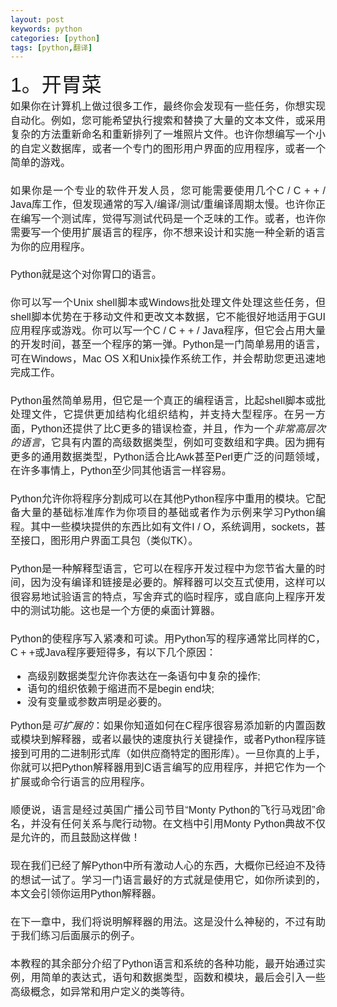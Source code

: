 ```yaml
---
layout: post
keywords: python
categories: [python]
tags: [python,翻译]
---
```


<h1 style="margin:0px; padding:0.3em 0px; line-height:26px; font-family:'Lucida Grande',Arial,sans-serif; font-weight:normal; color:rgb(26,26,26); border:0px; font-size:32px">
	1。开胃菜<a target="_blank" class="headerlink" href="http://docs.python.org/3/tutorial/appetite.html#whetting-your-appetite" title="永久链接到这个标题" style="color:rgb(48,48,111); text-decoration:none; visibility:hidden; font-size:0.8em; padding:0px 4px"></a>
</h1>
<p style="margin-top:0px; margin-bottom:0px; padding-top:0px; padding-bottom:0px; text-align:justify; line-height:22.399999618530273px; color:rgb(34,34,34); font-family:'Lucida Grande',Arial,sans-serif; font-size:16px">
	<span style="white-space:pre"></span>如果你在计算机上做过很多工作，最终你会发现有一些任务，你想实现自动化。例如，您可能希望执行搜索和替换了大量的文本文件，或采用复杂的方法重新命名和重新排列了一堆照片文件。也许你想编写一个小的自定义数据库，或者一个专门的图形用户界面的应用程序，或者一个简单的游戏。
</p>
<p style="margin-top:0px; margin-bottom:0px; padding-top:0px; padding-bottom:0px; text-align:justify; line-height:22.399999618530273px; color:rgb(34,34,34); font-family:'Lucida Grande',Arial,sans-serif; font-size:16px">
	<br />
	
</p>
<p style="margin-top:0px; margin-bottom:0px; padding-top:0px; padding-bottom:0px; text-align:justify; line-height:22.399999618530273px; color:rgb(34,34,34); font-family:'Lucida Grande',Arial,sans-serif; font-size:16px">
	<span style="white-space:pre"></span>如果你是一个专业的软件开发人员，您可能需要使用几个C / C + + / Java库工作，但发现通常的写入/编译/测试/重编译周期太慢。也许你正在编写一个测试库，觉得写测试代码是一个乏味的工作。或者，也许你需要写一个使用扩展语言的程序，你不想来设计和实施一种全新的语言为你的应用程序。
</p>
<p style="margin-top:0px; margin-bottom:0px; padding-top:0px; padding-bottom:0px; text-align:justify; line-height:22.399999618530273px; color:rgb(34,34,34); font-family:'Lucida Grande',Arial,sans-serif; font-size:16px">
	<br />
	
</p>
<p style="margin-top:0px; margin-bottom:0px; padding-top:0px; padding-bottom:0px; text-align:justify; line-height:22.399999618530273px; color:rgb(34,34,34); font-family:'Lucida Grande',Arial,sans-serif; font-size:16px">
	<span style="white-space:pre"></span>Python就是这个对你胃口的语言。
</p>
<p style="margin-top:0px; margin-bottom:0px; padding-top:0px; padding-bottom:0px; text-align:justify; line-height:22.399999618530273px; color:rgb(34,34,34); font-family:'Lucida Grande',Arial,sans-serif; font-size:16px">
	<br />
	
</p>
<p style="margin-top:0px; margin-bottom:0px; padding-top:0px; padding-bottom:0px; text-align:justify; line-height:22.399999618530273px; color:rgb(34,34,34); font-family:'Lucida Grande',Arial,sans-serif; font-size:16px">
	<span style="white-space:pre"></span>你可以写一个Unix shell脚本或Windows批处理文件处理这些任务，但shell脚本优势在于移动文件和更改文本数据，它不能很好地适用于GUI应用程序或游戏。你可以写一个C / C + + / Java程序，但它会占用大量的开发时间，甚至一个程序的第一弹。Python是一门简单易用的语言，可在Windows，Mac OS X和Unix操作系统工作，并会帮助您更迅速地完成工作。
</p>
<p style="margin-top:0px; margin-bottom:0px; padding-top:0px; padding-bottom:0px; text-align:justify; line-height:22.399999618530273px; color:rgb(34,34,34); font-family:'Lucida Grande',Arial,sans-serif; font-size:16px">
	<br />
	
</p>
<p style="margin-top:0px; margin-bottom:0px; padding-top:0px; padding-bottom:0px; text-align:justify; line-height:22.399999618530273px; color:rgb(34,34,34); font-family:'Lucida Grande',Arial,sans-serif; font-size:16px">
	<span style="white-space:pre"></span>Python虽然简单易用，但它是一个真正的编程语言，比起shell脚本或批处理文件，它提供更加结构化组织结构，并支持大型程序。在另一方面，Python还提供了比C更多的错误检查，并且，作为一个<em>非常高层次的语言</em>，它具有内置的高级数据类型，例如可变数组和字典。因为拥有更多的通用数据类型，Python适合比Awk甚至Perl更广泛的问题领域，在许多事情上，Python至少同其他语言一样容易。
</p>
<p style="margin-top:0px; margin-bottom:0px; padding-top:0px; padding-bottom:0px; text-align:justify; line-height:22.399999618530273px; color:rgb(34,34,34); font-family:'Lucida Grande',Arial,sans-serif; font-size:16px">
	<br />
	
</p>
<p style="margin-top:0px; margin-bottom:0px; padding-top:0px; padding-bottom:0px; text-align:justify; line-height:22.399999618530273px; color:rgb(34,34,34); font-family:'Lucida Grande',Arial,sans-serif; font-size:16px">
	<span style="white-space:pre"></span>Python允许你将程序分割成可以在其他Python程序中重用的模块。它配备大量的基础标准库作为你项目的基础或者作为示例来学习Python编程。其中一些模块提供的东西比如有文件I / O，系统调用，sockets，甚至接口，图形用户界面工具包（类似TK）。
</p>
<p style="margin-top:0px; margin-bottom:0px; padding-top:0px; padding-bottom:0px; text-align:justify; line-height:22.399999618530273px; color:rgb(34,34,34); font-family:'Lucida Grande',Arial,sans-serif; font-size:16px">
	<br />
	
</p>
<p style="margin-top:0px; margin-bottom:0px; padding-top:0px; padding-bottom:0px; text-align:justify; line-height:22.399999618530273px; color:rgb(34,34,34); font-family:'Lucida Grande',Arial,sans-serif; font-size:16px">
	<span style="white-space:pre"></span>Python是一种解释型语言，它可以在程序开发过程中为您节省大量的时间，因为没有编译和链接是必要的。解释器可以交互式使用，这样可以很容易地试验语言的特点，写舍弃式的临时程序，或自底向上程序开发中的测试功能。这也是一个方便的桌面计算器。
</p>
<p style="margin-top:0px; margin-bottom:0px; padding-top:0px; padding-bottom:0px; text-align:justify; line-height:22.399999618530273px; color:rgb(34,34,34); font-family:'Lucida Grande',Arial,sans-serif; font-size:16px">
	<br />
	
</p>
<p style="margin-top:0px; margin-bottom:0px; padding-top:0px; padding-bottom:0px; text-align:justify; line-height:22.399999618530273px; color:rgb(34,34,34); font-family:'Lucida Grande',Arial,sans-serif; font-size:16px">
	<span style="white-space:pre"></span>Python的使程序写入紧凑和可读。用Python写的程序通常比同样的C，C + +或Java程序要短得多，有以下几个原因：
</p>
<ul class="simple" style="line-height:26px; color:rgb(34,34,34); font-family:'Lucida Grande',Arial,sans-serif; font-size:16px">
	<li style="text-align:justify; line-height:20.799999237060547px">
		高级别数据类型允许你表达在一条语句中复杂的操作;
	</li>
	<li style="text-align:justify; line-height:20.799999237060547px">
		语句的组织依赖于缩进而不是begin end块;
	</li>
	<li style="text-align:justify; line-height:20.799999237060547px">
		没有变量或参数声明是必要的。
	</li>
</ul>
<p style="margin-top:0px; margin-bottom:0px; padding-top:0px; padding-bottom:0px; text-align:justify; line-height:22.399999618530273px; color:rgb(34,34,34); font-family:'Lucida Grande',Arial,sans-serif; font-size:16px">
	<span style="white-space:pre"></span>Python是<em>可扩展的</em>：如果你知道如何在C程序很容易添加新的内置函数或模块到解释器，或者以最快的速度执行关键操作，或者Python程序链接到可用的二进制形式库（如供应商特定的图形库）。一旦你真的上手，你就可以把Python解释器用到C语言编写的应用程序，并把它作为一个扩展或命令行语言的应用程序。
</p>
<p style="margin-top:0px; margin-bottom:0px; padding-top:0px; padding-bottom:0px; text-align:justify; line-height:22.399999618530273px; color:rgb(34,34,34); font-family:'Lucida Grande',Arial,sans-serif; font-size:16px">
	<br />
	
</p>
<p style="margin-top:0px; margin-bottom:0px; padding-top:0px; padding-bottom:0px; text-align:justify; line-height:22.399999618530273px; color:rgb(34,34,34); font-family:'Lucida Grande',Arial,sans-serif; font-size:16px">
	<span style="white-space:pre"></span>顺便说，语言是经过英国广播公司节目“Monty Python的飞行马戏团”命名，并没有任何关系与爬行动物。在文档中引用Monty Python典故不仅是允许的，而且鼓励这样做！
</p>
<p style="margin-top:0px; margin-bottom:0px; padding-top:0px; padding-bottom:0px; text-align:justify; line-height:22.399999618530273px; color:rgb(34,34,34); font-family:'Lucida Grande',Arial,sans-serif; font-size:16px">
	<br />
	
</p>
<p style="margin-top:0px; margin-bottom:0px; padding-top:0px; padding-bottom:0px; text-align:justify; line-height:22.399999618530273px; color:rgb(34,34,34); font-family:'Lucida Grande',Arial,sans-serif; font-size:16px">
	<span style="white-space:pre"></span>现在我们已经了解Python中所有激动人心的东西，大概你已经迫不及待的想试一试了。学习一门语言最好的方式就是使用它，如你所读到的，本文会引领你运用Python解释器。
</p>
<p style="margin-top:0px; margin-bottom:0px; padding-top:0px; padding-bottom:0px; text-align:justify; line-height:22.399999618530273px; color:rgb(34,34,34); font-family:'Lucida Grande',Arial,sans-serif; font-size:16px">
	<br />
	
</p>
<p style="margin-top:0px; margin-bottom:0px; padding-top:0px; padding-bottom:0px; text-align:justify; line-height:22.399999618530273px; color:rgb(34,34,34); font-family:'Lucida Grande',Arial,sans-serif; font-size:16px">
	<span style="white-space:pre"></span>在下一章中，我们将说明解释器的用法。这是没什么神秘的，不过有助于我们练习后面展示的例子。
</p>
<p style="margin-top:0px; margin-bottom:0px; padding-top:0px; padding-bottom:0px; text-align:justify; line-height:22.399999618530273px; color:rgb(34,34,34); font-family:'Lucida Grande',Arial,sans-serif; font-size:16px">
	<br />
	
</p>
<p style="margin-top:0px; margin-bottom:0px; padding-top:0px; padding-bottom:0px; text-align:justify; line-height:22.399999618530273px; color:rgb(34,34,34); font-family:'Lucida Grande',Arial,sans-serif; font-size:16px">
	<span style="white-space:pre"></span>本教程的其余部分介绍了Python语言和系统的各种功能，最开始通过实例，用简单的表达式，语句和数据类型，函数和模块，最后会引入一些高级概念，如异常和用户定义的类等待。
</p>


